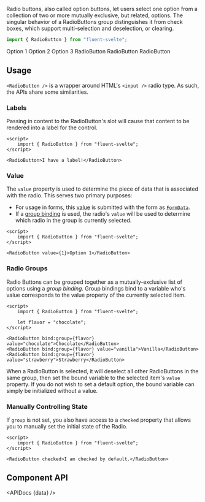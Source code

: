 <script lang="ts">
    import { RadioButton, Button, InfoBar } from "fluent-svelte";
    import { Showcase, APIDocs } from "../../../../lib";

    import data from "fluent-svelte/RadioButton/RadioButton.svelte?sveld&raw";
    
    let group = 1;
</script>

Radio buttons, also called option buttons, let users select one option from a collection of two or more mutually exclusive, but related, options. The singular behavior of a RadioButtons group distinguishes it from check boxes, which support multi-selection and deselection, or clearing.

```ts
import { RadioButton } from "fluent-svelte";
```

<Showcase columns={3} repl="b3c4c774b4b84f948a8a6747e5cf7226">
    <RadioButton value={1} bind:group>Option 1</RadioButton>
    <RadioButton value={2} bind:group>Option 2</RadioButton>
    <RadioButton value={3} bind:group disabled>Option 3</RadioButton>
    <RadioButton checked>RadioButton</RadioButton>
    <RadioButton disabled>RadioButton</RadioButton>
    <RadioButton disabled checked>RadioButton</RadioButton>
</Showcase>

## Usage

`<RadioButton />` is a wrapper around HTML's `<input />` radio type. As such, the APIs share some similarities.

### Labels

Passing in content to the RadioButton's slot will cause that content to be rendered into a label for the control.

```svelte example hideScript
<script>
	import { RadioButton } from "fluent-svelte";
</script>

<RadioButton>I have a label!</RadioButton>
```

### Value

The `value` property is used to determine the piece of data that is associated with the radio. This serves two primary purposes:

-   For usage in forms, this [value](https://developer.mozilla.org/en-US/docs/Web/HTML/Element/input/checkbox#value) is submitted with the form as [`FormData`](https://developer.mozilla.org/en-US/docs/Web/API/FormData).
-   If a [group binding](#radio-groups) is used, the radio's `value` will be used to determine which radio in the group is currently selected.

```svelte example hideScript
<script>
	import { RadioButton } from "fluent-svelte";
</script>

<RadioButton value={1}>Option 1</RadioButton>
```

### Radio Groups

Radio Buttons can be grouped together as a mutually-exclusive list of options using a _group binding_. Group bindings bind to a variable who's value corresponds to the value property of the currently selected item.

```svelte example
<script>
	import { RadioButton } from "fluent-svelte";

	let flavor = "chocolate";
</script>

<RadioButton bind:group={flavor} value="chocolate">Chocolate</RadioButton>
<RadioButton bind:group={flavor} value="vanilla">Vanilla</RadioButton>
<RadioButton bind:group={flavor} value="strawberry">Strawberry</RadioButton>
```

When a RadioButton is selected, it will deselect all other RadioButtons in the same group, then set the bound variable to the selected item's `value` property. If you do not wish to set a default option, the bound variable can simply be initialized without a value.

### Manually Controlling State

If `group` is not set, you also have access to a `checked` property that allows you to manually set the initial state of the Radio.

```svelte example hideScript
<script>
	import { RadioButton } from "fluent-svelte";
</script>

<RadioButton checked>I am checked by default.</RadioButton>
```

## Component API

<APIDocs {data} />
